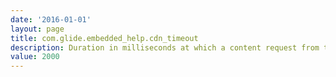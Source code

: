 ```yaml
---
date: '2016-01-01'
layout: page
title: com.glide.embedded_help.cdn_timeout
description: Duration in milliseconds at which a content request from the central repository is timed out. 
value: 2000 
---
```

